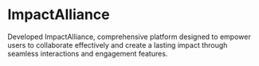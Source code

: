 # ImpactAlliance
Developed ImpactAlliance, comprehensive platform designed to empower users to collaborate effectively and create a lasting impact through seamless interactions and engagement features.
